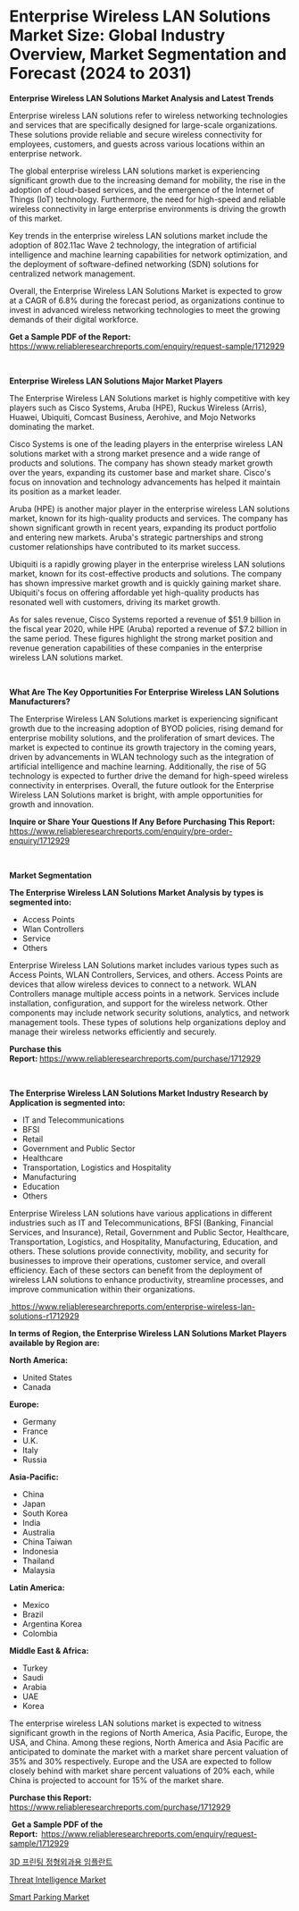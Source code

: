 <p><h1>Enterprise Wireless LAN Solutions Market Size: Global Industry Overview, Market Segmentation and Forecast (2024 to 2031)</h1></p><p><strong>Enterprise Wireless LAN Solutions Market Analysis and Latest Trends</strong></p>
<p><p>Enterprise wireless LAN solutions refer to wireless networking technologies and services that are specifically designed for large-scale organizations. These solutions provide reliable and secure wireless connectivity for employees, customers, and guests across various locations within an enterprise network.</p><p>The global enterprise wireless LAN solutions market is experiencing significant growth due to the increasing demand for mobility, the rise in the adoption of cloud-based services, and the emergence of the Internet of Things (IoT) technology. Furthermore, the need for high-speed and reliable wireless connectivity in large enterprise environments is driving the growth of this market.</p><p>Key trends in the enterprise wireless LAN solutions market include the adoption of 802.11ac Wave 2 technology, the integration of artificial intelligence and machine learning capabilities for network optimization, and the deployment of software-defined networking (SDN) solutions for centralized network management.</p><p>Overall, the Enterprise Wireless LAN Solutions Market is expected to grow at a CAGR of 6.8% during the forecast period, as organizations continue to invest in advanced wireless networking technologies to meet the growing demands of their digital workforce.</p></p>
<p><strong>Get a Sample PDF of the Report:&nbsp;</strong> <a href="https://www.reliableresearchreports.com/enquiry/request-sample/1712929">https://www.reliableresearchreports.com/enquiry/request-sample/1712929</a></p>
<p>&nbsp;</p>
<p><strong>Enterprise Wireless LAN Solutions Major Market Players</strong></p>
<p><p>The Enterprise Wireless LAN Solutions market is highly competitive with key players such as Cisco Systems, Aruba (HPE), Ruckus Wireless (Arris), Huawei, Ubiquiti, Comcast Business, Aerohive, and Mojo Networks dominating the market.</p><p>Cisco Systems is one of the leading players in the enterprise wireless LAN solutions market with a strong market presence and a wide range of products and solutions. The company has shown steady market growth over the years, expanding its customer base and market share. Cisco's focus on innovation and technology advancements has helped it maintain its position as a market leader.</p><p>Aruba (HPE) is another major player in the enterprise wireless LAN solutions market, known for its high-quality products and services. The company has shown significant growth in recent years, expanding its product portfolio and entering new markets. Aruba's strategic partnerships and strong customer relationships have contributed to its market success.</p><p>Ubiquiti is a rapidly growing player in the enterprise wireless LAN solutions market, known for its cost-effective products and solutions. The company has shown impressive market growth and is quickly gaining market share. Ubiquiti's focus on offering affordable yet high-quality products has resonated well with customers, driving its market growth.</p><p>As for sales revenue, Cisco Systems reported a revenue of $51.9 billion in the fiscal year 2020, while HPE (Aruba) reported a revenue of $7.2 billion in the same period. These figures highlight the strong market position and revenue generation capabilities of these companies in the enterprise wireless LAN solutions market.</p></p>
<p>&nbsp;</p>
<p><strong>What Are The Key Opportunities For Enterprise Wireless LAN Solutions Manufacturers?</strong></p>
<p><p>The Enterprise Wireless LAN Solutions market is experiencing significant growth due to the increasing adoption of BYOD policies, rising demand for enterprise mobility solutions, and the proliferation of smart devices. The market is expected to continue its growth trajectory in the coming years, driven by advancements in WLAN technology such as the integration of artificial intelligence and machine learning. Additionally, the rise of 5G technology is expected to further drive the demand for high-speed wireless connectivity in enterprises. Overall, the future outlook for the Enterprise Wireless LAN Solutions market is bright, with ample opportunities for growth and innovation.</p></p>
<p><strong>Inquire or Share Your Questions If Any Before Purchasing This Report:</strong> <a href="https://www.reliableresearchreports.com/enquiry/pre-order-enquiry/1712929">https://www.reliableresearchreports.com/enquiry/pre-order-enquiry/1712929</a></p>
<p>&nbsp;</p>
<p><strong>Market Segmentation</strong></p>
<p><strong>The Enterprise Wireless LAN Solutions Market Analysis by types is segmented into:</strong></p>
<p><ul><li>Access Points</li><li>Wlan Controllers</li><li>Service</li><li>Others</li></ul></p>
<p><p>Enterprise Wireless LAN Solutions market includes various types such as Access Points, WLAN Controllers, Services, and others. Access Points are devices that allow wireless devices to connect to a network. WLAN Controllers manage multiple access points in a network. Services include installation, configuration, and support for the wireless network. Other components may include network security solutions, analytics, and network management tools. These types of solutions help organizations deploy and manage their wireless networks efficiently and securely.</p></p>
<p><strong>Purchase this Report:&nbsp;</strong><a href="https://www.reliableresearchreports.com/purchase/1712929">https://www.reliableresearchreports.com/purchase/1712929</a></p>
<p>&nbsp;</p>
<p><strong>The Enterprise Wireless LAN Solutions Market Industry Research by Application is segmented into:</strong></p>
<p><ul><li>IT and Telecommunications</li><li>BFSI</li><li>Retail</li><li>Government and Public Sector</li><li>Healthcare</li><li>Transportation, Logistics and Hospitality</li><li>Manufacturing</li><li>Education</li><li>Others</li></ul></p>
<p><p>Enterprise Wireless LAN solutions have various applications in different industries such as IT and Telecommunications, BFSI (Banking, Financial Services, and Insurance), Retail, Government and Public Sector, Healthcare, Transportation, Logistics, and Hospitality, Manufacturing, Education, and others. These solutions provide connectivity, mobility, and security for businesses to improve their operations, customer service, and overall efficiency. Each of these sectors can benefit from the deployment of wireless LAN solutions to enhance productivity, streamline processes, and improve communication within their organizations.</p></p>
<p><a href="https://www.reliableresearchreports.com/enterprise-wireless-lan-solutions-r1712929">&nbsp;https://www.reliableresearchreports.com/enterprise-wireless-lan-solutions-r1712929</a></p>
<p><strong>In terms of Region, the Enterprise Wireless LAN Solutions Market Players available by Region are:</strong></p>
<p>
    <p> <strong> North America: </strong>
        <ul>
            <li>United States</li>
            <li>Canada</li>
        </ul>
        </p> 
    <p> <strong> Europe: </strong>
        <ul>
            <li>Germany</li>
            <li>France</li>
            <li>U.K.</li>
            <li>Italy</li>
            <li>Russia</li>
        </ul>
        </p> 
    <p> <strong> Asia-Pacific: </strong>
        <ul>
            <li>China</li>
            <li>Japan</li>
            <li>South Korea</li>
            <li>India</li>
            <li>Australia</li>
            <li>China Taiwan</li>
            <li>Indonesia</li>
            <li>Thailand</li>
            <li>Malaysia</li>
        </ul>
        </p> 
    <p> <strong> Latin America: </strong>
        <ul>
            <li>Mexico</li>
            <li>Brazil</li>
            <li>Argentina Korea</li>
            <li>Colombia</li>
        </ul>
        </p> 
    <p> <strong> Middle East & Africa: </strong>
        <ul>
            <li>Turkey</li>
            <li>Saudi</li>
            <li>Arabia</li>
            <li>UAE</li>
            <li>Korea</li>
        </ul>
    </p>
    </p>
<p><p>The enterprise wireless LAN solutions market is expected to witness significant growth in the regions of North America, Asia Pacific, Europe, the USA, and China. Among these regions, North America and Asia Pacific are anticipated to dominate the market with a market share percent valuation of 35% and 30% respectively. Europe and the USA are expected to follow closely behind with market share percent valuations of 20% each, while China is projected to account for 15% of the market share.</p></p>
<p><strong>Purchase this Report: </strong><a href="https://www.reliableresearchreports.com/purchase/1712929">https://www.reliableresearchreports.com/purchase/1712929</a></p>
<p>&nbsp;<strong>Get a Sample PDF of the Report:&nbsp;&nbsp;</strong><a href="https://www.reliableresearchreports.com/enquiry/request-sample/1712929">https://www.reliableresearchreports.com/enquiry/request-sample/1712929</a></p>
<p><strong></strong></p>
<p><p><a href="https://github.com/sougarounis/Market-Research-Report-List-3/blob/main/957221758939.md">3D 프린팅 정형외과용 임플란트</a></p><p><a href="https://github.com/RichRobinson5/Market-Research-Report-List-5/blob/main/threat-intelligence-market.md">Threat Intelligence Market</a></p><p><a href="https://github.com/LibbySpencer2018/Market-Research-Report-List-1/blob/main/smart-parking-market.md">Smart Parking Market</a></p></p>